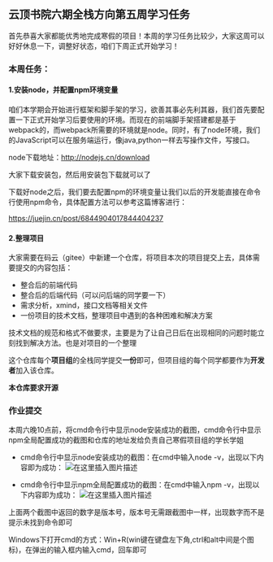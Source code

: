 ## 云顶书院六期全栈方向第五周学习任务

首先恭喜大家都能优秀地完成寒假的项目！本周的学习任务比较少，大家这周可以好好休息一下，调整好状态，咱们下周正式开始学习！

### 本周任务：

#### 1.安装node，并配置npm环境变量

咱们本学期会开始进行框架和脚手架的学习，欲善其事必先利其器，我们首先要配置一下正式开始学习后要使用的环境。而现在的前端脚手架搭建都是基于webpack的，而webpack所需要的环境就是node。同时，有了node环境，我们的JavaScript可以在服务端运行，像java,python一样去写操作文件，写接口。

node下载地址：http://nodejs.cn/download

大家下载安装包，然后用安装包下载就可以了

下载好node之后，我们要去配置npm的环境变量让我们以后的开发能直接在命令行使用npm命令，具体配置方法可以参考这篇博客进行：

https://juejin.cn/post/6844904017844404237

#### 2.整理项目

大家需要在码云（gitee）中新建一个仓库，将项目本次的项目提交上去，具体需要提交的内容包括：

* 整合后的前端代码
* 整合后的后端代码（可以问后端的同学要一下）
* 需求分析，xmind，接口文档等相关文件
* 一份项目的技术文档，整理项目中遇到的各种困难和解决方案

技术文档的规范和格式不做要求，主要是为了让自己日后在出现相同的问题时能立刻找到解决方法。也是对项目的一个整理

这个仓库每个**项目组**的全栈同学提交**一份**即可，但项目组的每个同学都要作为**开发者**加入该仓库。

**本仓库要求开源**

### 作业提交

本周六晚10点前，将cmd命令行中显示node安装成功的截图，cmd命令行中显示npm全局配置成功的截图和仓库的地址发给负责自己寒假项目组的学长学姐

* cmd命令行中显示node安装成功的截图：在cmd中输入node -v，出现以下内容即为成功：
![在这里插入图片描述](https://img-blog.csdnimg.cn/c33e2da637014549a8f168dcc5cbdae9.png)

* cmd命令行中显示npm全局配置成功的截图：在cmd中输入npm -v，出现以下内容即为成功：
![在这里插入图片描述](https://img-blog.csdnimg.cn/8e21bb24efb04ff1ac59ba66f212d768.png)


上面两个截图中返回的数字是版本号，版本号无需跟截图中一样，出现数字而不是提示未找到命令即可

Windows下打开cmd的方式：Win+R(win键在键盘左下角,ctrl和alt中间是个图标)，在弹出的输入框内输入cmd，回车即可
